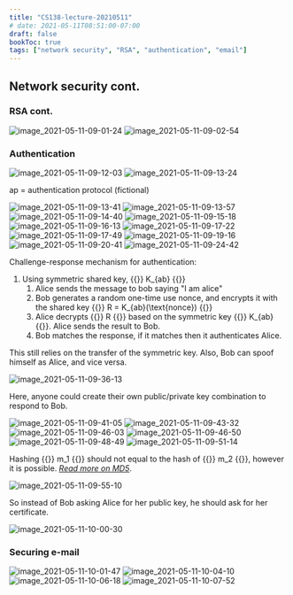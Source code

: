 ```yaml
---
title: "CS138-lecture-20210511"
# date: 2021-05-11T08:51:00-07:00
draft: false
bookToc: true
tags: ["network security", "RSA", "authentication", "email"]
---
```


## Network security cont.

### RSA cont.

![image_2021-05-11-09-01-24](/notes/image_2021-05-11-09-01-24.png)
![image_2021-05-11-09-02-54](/notes/image_2021-05-11-09-02-54.png)

### Authentication

![image_2021-05-11-09-12-03](/notes/image_2021-05-11-09-12-03.png)
![image_2021-05-11-09-13-24](/notes/image_2021-05-11-09-13-24.png)

ap = authentication protocol (fictional)

![image_2021-05-11-09-13-41](/notes/image_2021-05-11-09-13-41.png)
![image_2021-05-11-09-13-57](/notes/image_2021-05-11-09-13-57.png)
![image_2021-05-11-09-14-40](/notes/image_2021-05-11-09-14-40.png)
![image_2021-05-11-09-15-18](/notes/image_2021-05-11-09-15-18.png)
![image_2021-05-11-09-16-13](/notes/image_2021-05-11-09-16-13.png)
![image_2021-05-11-09-17-22](/notes/image_2021-05-11-09-17-22.png)
![image_2021-05-11-09-17-49](/notes/image_2021-05-11-09-17-49.png)
![image_2021-05-11-09-19-16](/notes/image_2021-05-11-09-19-16.png)
![image_2021-05-11-09-20-41](/notes/image_2021-05-11-09-20-41.png)
![image_2021-05-11-09-24-42](/notes/image_2021-05-11-09-24-42.png)

Challenge-response mechanism for authentication:

1. Using symmetric shared key, {{<k>}} K_{ab} {{</k>}}
    1. Alice sends the message to bob saying "I am alice"
    2. Bob generates a random one-time use nonce,
    and encrypts it with the shared key {{<k>}} R = K_{ab}(\text{nonce}) {{</k>}}
    3. Alice decrypts {{<k>}} R {{</k>}} based on the symmetric key {{<k>}} K_{ab} {{</k>}}.
    Alice sends the result to Bob.
    4. Bob matches the response, if it matches then it authenticates Alice.

This still relies on the transfer of the symmetric key.
Also, Bob can spoof himself as Alice, and vice versa.

![image_2021-05-11-09-36-13](/notes/image_2021-05-11-09-36-13.png)

Here, anyone could create their own public/private key combination to respond to Bob.

![image_2021-05-11-09-41-05](/notes/image_2021-05-11-09-41-05.png)
![image_2021-05-11-09-43-32](/notes/image_2021-05-11-09-43-32.png)
![image_2021-05-11-09-46-03](/notes/image_2021-05-11-09-46-03.png)
![image_2021-05-11-09-46-50](/notes/image_2021-05-11-09-46-50.png)
![image_2021-05-11-09-48-49](/notes/image_2021-05-11-09-48-49.png)
![image_2021-05-11-09-51-14](/notes/image_2021-05-11-09-51-14.png)

Hashing {{<k>}} m_1 {{</k>}} should not equal to the hash of {{<k>}} m_2 {{</k>}}, however it is possible.
[*Read more on MD5*](https://en.wikipedia.org/wiki/MD5).

![image_2021-05-11-09-55-10](/notes/image_2021-05-11-09-55-10.png)

So instead of Bob asking Alice for her public key, he should ask for her certificate.

![image_2021-05-11-10-00-30](/notes/image_2021-05-11-10-00-30.png)

### Securing e-mail

![image_2021-05-11-10-01-47](/notes/image_2021-05-11-10-01-47.png)
![image_2021-05-11-10-04-10](/notes/image_2021-05-11-10-04-10.png)
![image_2021-05-11-10-06-18](/notes/image_2021-05-11-10-06-18.png)
![image_2021-05-11-10-07-52](/notes/image_2021-05-11-10-07-52.png)

